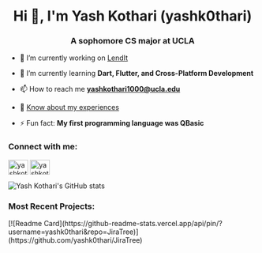 <!-- PROFILE TITLE -->
<h1 align="center">Hi 👋, I'm Yash Kothari (yashk0thari)</h1>
<h3 align="center">A sophomore CS major at UCLA</h3>

<!-- ONE LINERS -->

- 🔭 I’m currently working on [LendIt](https://github.com/arjunloomba1311/LendIt)

- 🌱 I’m currently learning **Dart, Flutter, and Cross-Platform Development**

- 📫 How to reach me **yashkothari1000@ucla.edu**

- 📄 [Know about my experiences](https://www.yashkothari.com/_files/ugd/7e9752_c2729b24e8084d35a80d629e815c396b.pdf)

- ⚡ Fun fact: **My first programming language was QBasic**

<!-- CONTACT INFO -->

<h3 align="left">Connect with me:</h3>
<p align="left">
<a href="https://linkedin.com/in/yashkothari1000" target="blank"><img align="center" src="https://raw.githubusercontent.com/rahuldkjain/github-profile-readme-generator/master/src/images/icons/Social/linked-in-alt.svg" alt="yashkothari1000" height="30" width="40" /></a>
<a href="https://instagram.com/yashkothari1000" target="blank"><img align="center" src="https://raw.githubusercontent.com/rahuldkjain/github-profile-readme-generator/master/src/images/icons/Social/instagram.svg" alt="yashkothari1000" height="30" width="40" /></a>
</p>

<!-- GITHUB README STATS -->
<!-- STATS -->
![Yash Kothari's GitHub stats](https://github-readme-stats.vercel.app/api?username=yashk0thari&count_private=true&theme=shades-of-purple&show_icons=true)

<!-- Most Recent Projects -->
<h3 align="left">Most Recent Projects: </h3>
[![Readme Card](https://github-readme-stats.vercel.app/api/pin/?username=yashk0thari&repo=JiraTree)](https://github.com/yashk0thari/JiraTree)

<!-- STREAKS -->

<!-- TOP LANGS -->

<!-- REPO -->


<!-- <p><img align="left" src="https://github-readme-stats.vercel.app/api/top-langs?username=yashk0thari&show_icons=true&title_color=ffc857&icon_color=8ac926&text_color=daf7dc&bg_color=151515&hide=issues&count_private=true&include_all_commits=true)" alt="yashk0thari" /> -->

<!-- <p>&nbsp;<img align="center" src="https://github-readme-stats.vercel.app/api?username=yashk0thari&show_icons=true&locale=en" alt="yashk0thari" /></p> -->
